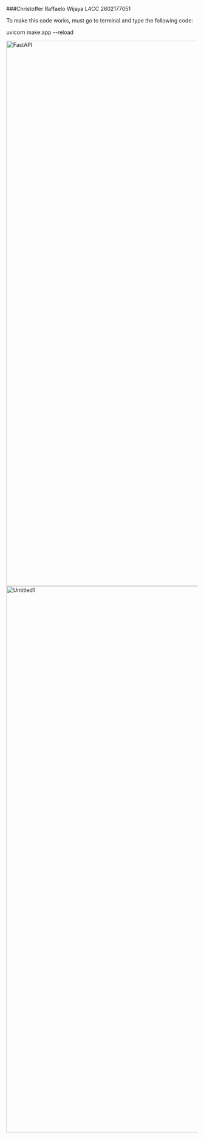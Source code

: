###Christoffer Raffaelo Wijaya L4CC 2602177051

To make this code works, must go to terminal and type the following code:

uvicorn make:app --reload

<img width="1437" alt="FastAPI" src="https://github.com/RWijaya17/FastAPI_todoapp/assets/122419691/767ddada-aa5e-4e0f-8bf0-f78b08a4ef43">



<img width="1440" alt="Untitled1" src="https://github.com/RWijaya17/FastAPI_todoapp/assets/122419691/d8d9ce91-938d-4f19-a181-53a2483cc533">
